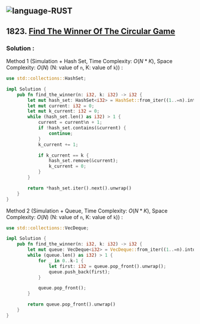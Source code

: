 ![language-RUST](https://img.shields.io/badge/RUST-8d4004?style=for-the-badge&logo=RUST)
---

## 1823. [Find The Winner Of The Circular Game](https://leetcode.com/problems/find-the-winner-of-the-circular-game)

### Solution :

Method 1 (Simulation + Hash Set, Time Complexity: $O(N*K)$, Space Complexity: $O(N)$ (N: value of `n`, K: value of `k`)) :
```rust
use std::collections::HashSet;

impl Solution {
    pub fn find_the_winner(n: i32, k: i32) -> i32 {
        let mut hash_set: HashSet<i32> = HashSet::from_iter((1..=n).into_iter());
        let mut current: i32 = 0;
        let mut k_current: i32 = 0;
        while (hash_set.len() as i32) > 1 {
            current = current%n + 1;
            if !hash_set.contains(&current) {
                continue;
            }
            k_current += 1;

            if k_current == k {
                hash_set.remove(&current);
                k_current = 0;
            }
        }

        return *hash_set.iter().next().unwrap()
    }
}
```

Method 2 (Simulation + Queue, Time Complexity: $O(N*K)$, Space Complexity: $O(N)$ (N: value of `n`, K: value of `k`)) :
```rust
use std::collections::VecDeque;

impl Solution {
    pub fn find_the_winner(n: i32, k: i32) -> i32 {
        let mut queue: VecDeque<i32> = VecDeque::from_iter((1..=n).into_iter());
        while (queue.len() as i32) > 1 {
            for _ in 0..k-1 {
                let first: i32 = queue.pop_front().unwrap();
                queue.push_back(first);
            }

            queue.pop_front();
        }

        return queue.pop_front().unwrap()
    }
}
```

